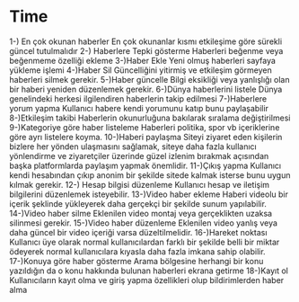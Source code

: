 # Time

1-) En çok okunan haberler
En çok okunanlar kısmı etkileşime göre sürekli güncel tutulmalıdır 
2-) Haberlere Tepki gösterme
Haberleri beğenme veya beğenmeme özelliği ekleme
3-)Haber Ekle
Yeni olmuş haberleri sayfaya yükleme işlemi
4-)Haber Sil
Güncelliğini yitirmiş ve etkileşim görmeyen haberleri silmek gerekir.
5-)Haber güncelle
Bilgi eksikliği veya yanlışlığı olan bir haberi yeniden düzenlemek gerekir.
6-)Dünya haberlerini listele
Dünya genelindeki herkesi ilgilendiren haberlerin takip edilmesi
7-)Haberlere yorum yapma
Kullanıcı habere kendi yorumunu katıp bunu paylaşabilir
8-)Etkileşim takibi 
Haberlerin okunurluğuna bakılarak sıralama değiştirilmesi
9-)Kategoriye göre haber listeleme
Haberleri politika, spor vb içeriklerine göre ayrı listelere koyma.
10-)Haberi paylaşma
Siteyi ziyaret eden kişilerin bizlere her yönden ulaşmasını sağlamak, siteye daha fazla kullanıcı yönlendirme ve ziyaretçiler üzerinde güzel izlenim bırakmak açısından başka platformlarda paylaşım yapmak önemlidir.
11-)Çıkış yapma
Kullanıcı kendi hesabından çıkıp anonim bir şekilde sitede kalmak isterse bunu uygun kılmak gerekir.
12-) Hesap bilgisi düzenleme
Kullanıcı hesap ve iletişim bilgilerini düzenlemek isteyebilir.
13-)Video haber ekleme
Haberi videolu bir içerik şeklinde yükleyerek daha gerçekçi bir şekilde sunum yapılabilir.
14-)Video haber silme
Eklenilen video montaj veya gerçeklikten uzaksa silinmesi gerekir.
15-)Video haber düzenleme
Eklenilen video yanlış veya daha güncel bir video içeriği varsa düzeltilmelidir.
16-)Hareket noktası
Kullanıcı üye olarak normal kullanıcılardan farklı bir şekilde belli bir miktar ödeyerek normal kullanıcılara kıyasla daha fazla imkana sahip olabilir.
17-)Konuya göre haber gösterme
Arama bölgesine herhangi bir konu yazıldığın da o konu hakkında bulunan haberleri ekrana getirme 
18-)Kayıt ol
Kullanıcıların kayıt olma ve giriş yapma özellikleri olup bildirimlerden haber alma
